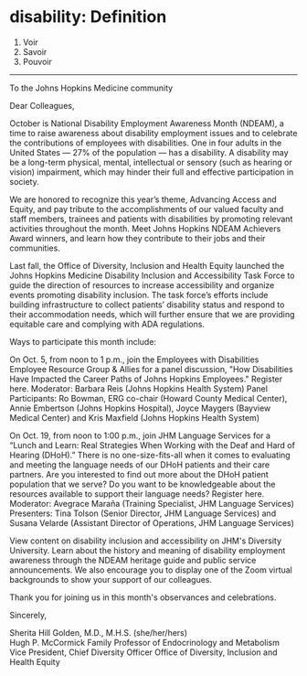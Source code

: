 # disability: Definition

1. Voir
2. Savoir
3. Pouvoir

---

To the Johns Hopkins Medicine community

Dear Colleagues,

October is National Disability Employment Awareness Month (NDEAM), a time to raise awareness about disability employment issues and to celebrate the contributions of employees with disabilities. One in four adults in the United States — 27% of the population — has a disability. A disability may be a long-term physical, mental, intellectual or sensory (such as hearing or vision) impairment, which may hinder their full and effective participation in society. 

We are honored to recognize this year’s theme, Advancing Access and Equity, and pay tribute to the accomplishments of our valued faculty and staff members, trainees and patients with disabilities by promoting relevant activities throughout the month. Meet Johns Hopkins NDEAM Achievers Award winners, and learn how they contribute to their jobs and their communities.

Last fall, the Office of Diversity, Inclusion and Health Equity launched the Johns Hopkins Medicine Disability Inclusion and Accessibility Task Force to guide the direction of resources to increase accessibility and organize events promoting disability inclusion. The task force’s efforts include building infrastructure to collect patients’ disability status and respond to their accommodation needs, which will further ensure that we are providing equitable care and complying with ADA regulations. 

Ways to participate this month include: 

On Oct. 5, from noon to 1 p.m., join the Employees with Disabilities Employee Resource Group & Allies for a panel discussion, "How Disabilities Have Impacted the Career Paths of Johns Hopkins Employees." Register here.
Moderator: Barbara Reis (Johns Hopkins Health System)
Panel Participants: Ro Bowman, ERG co-chair (Howard County Medical Center), Annie Embertson (Johns Hopkins Hospital), Joyce Maygers (Bayview Medical Center) and Kris Maxfield (Johns Hopkins Health System)

On Oct. 19, from noon to 1:00 p.m., join JHM Language Services for a “Lunch and Learn: Real Strategies When Working with the Deaf and Hard of Hearing (DHoH).” There is no one-size-fits-all when it comes to evaluating and meeting the language needs of our DHoH patients and their care partners. Are you interested to find out more about the DHoH patient population that we serve? Do you want to be knowledgeable about the resources available to support their language needs? Register here. 
Moderator: Avegrace Maraña (Training Specialist, JHM Language Services) 
Presenters: Tina Tolson (Senior Director, JHM Language Services) and Susana Velarde (Assistant Director of Operations, JHM Language Services)

View content on disability inclusion and accessibility on JHM's Diversity University. Learn about the history and meaning of disability employment awareness through the NDEAM heritage guide and public service announcements. We also encourage you to display one of the Zoom virtual backgrounds to show your support of our colleagues.

Thank you for joining us in this month's observances and celebrations. 
 
Sincerely,


Sherita Hill Golden, M.D., M.H.S. (she/her/hers)  
Hugh P. McCormick Family Professor of Endocrinology and Metabolism 
Vice President, Chief Diversity Officer 
Office of Diversity, Inclusion and Health Equity
